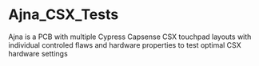 # Ajna_CSX_Tests
 Ajna is a PCB with multiple Cypress Capsense CSX touchpad layouts with individual controled flaws and hardware properties to test optimal CSX hardware settings
